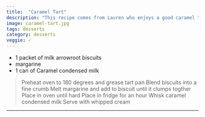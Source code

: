 ```yaml
---
title:  "Caramel Tart"
description: "This recipe comes from Lauren who enjoys a good caramel tart"
image: caramel-tart.jpg
tags: desserts
category: desserts
veggie: ✓
---
```


* 1 packet of milk arrowroot biscuits
* margarine
* 1 can of Caramel condensed milk

> Preheat oven to 180 degrees and grease tart pan
> Blend biscuits into a fine crumb
> Melt margarine and add to biscuit until it clumps togther
> Place in oven until hard
> Place in fridge for an hour
> Whisk caramel condensed milk
> Serve with whipped cream

---




